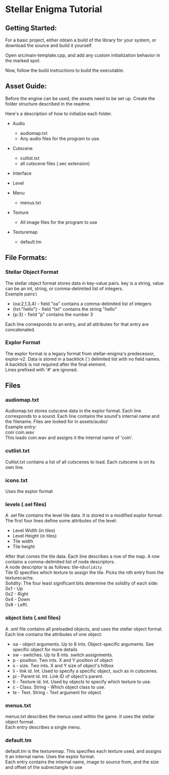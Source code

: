 # Stellar Enigma Tutorial

## Getting Started:
For a basic project, either obtain a build of the library for your system, or download
the source and build it yourself.

Open src/main-template.cpp, and add any custom initialization behavior in the marked
spot.

Now, follow the build instructions to build the executable.

## Asset Guide:

Before the engine can be used, the assets need to be set up. Create the folder structure
described in the readme.

Here's a description of how to initialize each folder.

* Audio
  * audiomap.txt
  * Any audio files for the program to use.
* Cutscene
  * cutlist.txt
  * all cutscene files (.sec extension)

* Interface

* Level

* Menu
  * menus.txt

* Texture
  * All image files for the program to use

* Texturemap
  * default.tm



## File Formats:

### Stellar Object Format
The stellar object format stores data in key-value pairs. key is a string, value can be
an int, string, or comma-delimited list of integers.\
Example pairs:\
* {oa:2,1,3,4} - field "oa" contains a comma-delimited list of integers
* {txt:"hello"} - field "txt" contains the string "hello"
* {p:3} - field "p" contains the number 3

Each line corresponds to an entry, and all attributes for that entry are concatenated.

### Explor Format
The explor format is a legacy format from stellar-enigma's predecessor, explor-v2. Data
is stored in a backtick (`) delimited list with no field names.\
A backtick is not required after the final element.\
Lines prefixed with '#' are ignored.



## Files

### audiomap.txt
Audiomap.txt stores cutscene data in the explor format. Each line corresponds to a sound.
Each line contains the sound's internal name and the filename. Files are looked for in
assets/audio/\
Example entry:\
    coin`coin.wav\
This loads coin.wav and assigns it the internal name of 'coin'.


### cutlist.txt
Cutlist.txt contains a list of all cutscenes to load. Each cutscene is on its own line.

### icons.txt
Uses the explor format


### levels (.sel files)
A .sel file contains the level tile data. It is stored in a modified explor format:\
The first four lines define some attributes of the level: 
* Level Width (in tiles)
* Level Height (in tiles)
* Tile width
* Tile height

After that comes the tile data. Each line describes a row of the map. A row contains a 
comma-delimited list of node descriptors.\
A node descriptor is as follows: tile-id`solidity`\
Tile ID specifies which texture to assign the tile. Picks the nth entry from the
texturecache.\
Solidity: The four least significant bits determine the solidity of each side:
0x1 - Up\
0x2 - Right\
0x4 - Down\
0x8 - Left\


### object lists (.sml files)
A .sml file contains all preloaded objects, and uses the stellar object format. Each line
contains the attributes of one object:
 * oa - object arguments. Up to 8 ints. Object-specific arguments. See specific object
 for more details
 * sw - switches. Up to 8 ints. switch assignments.
 * p - position. Two ints. X and Y position of object
 * s - size. Two ints. X and Y size of object's hitbox
 * li - link id. Int. Used to specify a specific object, such as in cutscenes.
 * pi - Parent id. Int. Link ID of object's parent.
 * ti - Texture id. Int. Used by objects to specify which texture to use.
 * c - Class. String - Which object class to use.
 * te - Text. String - Text argument for object.

### menus.txt
menus.txt describes the menus used within the game. It uses the stellar object format.\
Each entry describes a single menu.

### default.tm
default.tm is the texturemap. This specifies each texture used, and assigns it an
internal name. Uses the explor format.\
Each entry contains the internal name, image to source from, and the size and offset of 
the subrectangle to use
